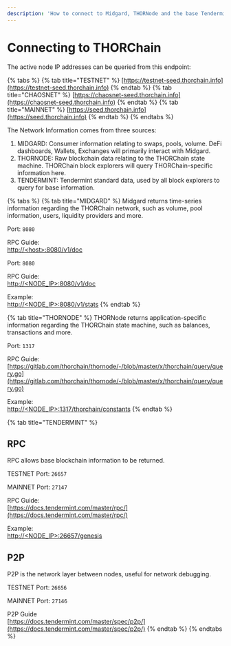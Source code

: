 ```yaml
---
description: 'How to connect to Midgard, THORNode and the base Tendermint layer.'
---
```


# Connecting to THORChain

The active node IP addresses can be queried from this endpoint:

{% tabs %}
{% tab title="TESTNET" %}
[https://testnet-seed.thorchain.info](https://testnet-seed.thorchain.info)
{% endtab %}
{% tab title="CHAOSNET" %}
[https://chaosnet-seed.thorchain.info](https://chaosnet-seed.thorchain.info)
{% endtab %}
{% tab title="MAINNET" %}
[https://seed.thorchain.info](https://seed.thorchain.info)
{% endtab %}
{% endtabs %}

The Network Information comes from three sources:

1. MIDGARD: Consumer information relating to swaps, pools, volume. DeFi dashboards, Wallets, Exchanges will primarily interact with Midgard. 
2. THORNODE: Raw blockchain data relating to the THORChain state machine. THORChain block explorers will query THORChain-specific information here. 
3. TENDERMINT: Tendermint standard data, used by all block explorers to query for base information. 

{% tabs %}
{% tab title="MIDGARD" %}
Midgard returns time-series information regarding the THORChain network, such as volume, pool information, users, liquidity providers and more.

Port: `8080`

RPC Guide:  
[http://&lt;host&gt;:8080/v1/doc](http://<host>:8080/v1/doc)

Port: `8080`  
  
RPC Guide:   
[http://<NODE_IP>:8080/v1/doc](http://<NODE_IP>:8080/v1/doc)  
  
Example:  
[http://<NODE_IP>:8080/v1/stats](http://<NODE_IP>:8080/v1/stats)
{% endtab %}

{% tab title="THORNODE" %}
THORNode returns application-specific information regarding the THORChain state machine, such as balances, transactions and more.

Port: `1317`

RPC Guide:  
[https://gitlab.com/thorchain/thornode/-/blob/master/x/thorchain/query/query.go](https://gitlab.com/thorchain/thornode/-/blob/master/x/thorchain/query/query.go)

Example:  
[http://<NODE_IP>:1317/thorchain/constants](http://<NODE_IP>:1317/thorchain/constants)
{% endtab %}

{% tab title="TENDERMINT" %}
## **RPC**

RPC allows base blockchain information to be returned.

TESTNET Port: `26657`

MAINNET Port: `27147`

RPC Guide:  
[https://docs.tendermint.com/master/rpc/](https://docs.tendermint.com/master/rpc/)

Example:  
[http://<NODE_IP>:26657/genesis](http://<NODE_IP>:26657/genesis)

## **P2P**

P2P is the network layer between nodes, useful for network debugging.

TESTNET Port: `26656`

MAINNET Port: `27146`

P2P Guide  
[https://docs.tendermint.com/master/spec/p2p/](https://docs.tendermint.com/master/spec/p2p/)
{% endtab %}
{% endtabs %}

